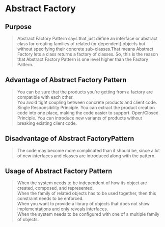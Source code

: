 # Abstract Factory

## Purpose

> Abstract Factory Pattern says that just define an interface or abstract class
> for creating families of related (or dependent) objects but without specifying
> their concrete sub-classes.That means Abstract Factory lets a class returns a 
> factory of classes. So, this is the reason that Abstract Factory Pattern is one level
> higher than the Factory Pattern.

## Advantage of Abstract Factory Pattern
> You can be sure that the products you’re getting from a factory are compatible with each other.   
> You avoid tight coupling between concrete products and client code.  
> Single Responsibility Principle. You can extract the product creation code into one place, making the code easier to support. 
> Open/Closed Principle. You can introduce new variants of products without breaking existing client code. 

## Disadvantage of Abstract FactoryPattern
> The code may become more complicated than it should be, since a lot of new interfaces and classes are introduced along with the pattern.

## Usage of Abstract Factory Pattern

> When the system needs to be independent of how its object are created, composed, and represented.     
> When the family of related objects has to be used together, then this constraint needs to be enforced.        
> When you want to provide a library of objects that does not show implementations and only reveals interfaces.     
> When the system needs to be configured with one of a multiple family of objects.
